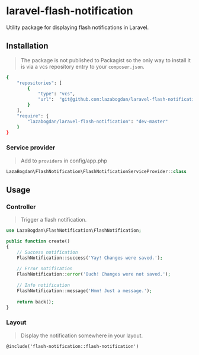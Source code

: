 # laravel-flash-notification

Utility package for displaying flash notifications in Laravel.

## Installation

> The package is not published to Packagist so the only way to install it is via a vcs repository entry to your `composer.json`.

```bash
{
    "repositories": [
        {
            "type": "vcs",
            "url":  "git@github.com:lazabogdan/laravel-flash-notification.git"
        }
    ],
    "require": {
        "lazabogdan/laravel-flash-notification": "dev-master"
    }
}
```

### Service provider

> Add to `providers` in config/app.php

```php
LazaBogdan\FlashNotification\FlashNotificationServiceProvider::class
```

## Usage

### Controller

> Trigger a flash notification.

```php
use LazaBogdan\FlashNotification\FlashNotification;

public function create()
{
    // Success notification
    FlashNotification::success('Yay! Changes were saved.');
    
    // Error notification
    FlashNotification::error('Ouch! Changes were not saved.');
    
    // Info notification
    FlashNotification::message('Hmm! Just a message.');
    
    return back();
}
```

### Layout

> Display the notification somewhere in your layout.

```
@include('flash-notification::flash-notification')
```